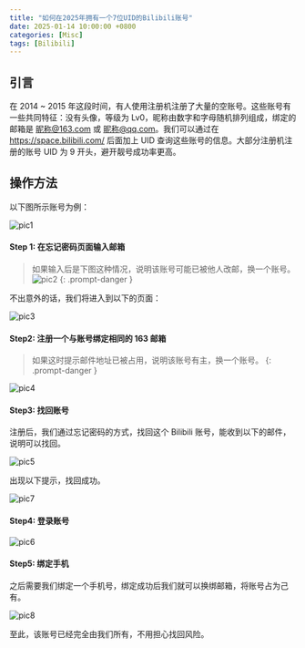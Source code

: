 ```yaml
---
title: "如何在2025年拥有一个7位UID的Bilibili账号"
date: 2025-01-14 10:00:00 +0800
categories: [Misc]
tags: [Bilibili]
---
```


## 引言

在 2014 ~ 2015 年这段时间，有人使用注册机注册了大量的空账号。这些账号有一些共同特征：没有头像，等级为 Lv0，昵称由数字和字母随机排列组成，绑定的邮箱是 昵称@163.com 或 昵称@qq.com。我们可以通过在 https://space.bilibili.com/ 后面加上 UID 查询这些账号的信息。大部分注册机注册的账号 UID 为 9 开头，避开靓号成功率更高。

## 操作方法

以下图所示账号为例：

![pic1](/assets/article/202501/bilibili/1.png)

#### Step 1: 在忘记密码页面输入邮箱

> 如果输入后是下图这种情况，说明该账号可能已被他人改邮，换一个账号。
> ![pic2](/assets/article/202501/bilibili/2.png)
> {: .prompt-danger }

不出意外的话，我们将进入到以下的页面：

![pic3](/assets/article/202501/bilibili/3.png)

#### Step2: 注册一个与账号绑定相同的 163 邮箱

> 如果这时提示邮件地址已被占用，说明该账号有主，换一个账号。
> {: .prompt-danger }

![pic4](/assets/article/202501/bilibili/4.jpg)

#### Step3: 找回账号

注册后，我们通过忘记密码的方式，找回这个 Bilibili 账号，能收到以下的邮件，说明可以找回。

![pic5](/assets/article/202501/bilibili/5.jpg)

出现以下提示，找回成功。

![pic7](/assets/article/202501/bilibili/7.png)

#### Step4: 登录账号

![pic6](/assets/article/202501/bilibili/6.png)

#### Step5: 绑定手机

之后需要我们绑定一个手机号，绑定成功后我们就可以换绑邮箱，将账号占为己有。

![pic8](/assets/article/202501/bilibili/8.png)

至此，该账号已经完全由我们所有，不用担心找回风险。
